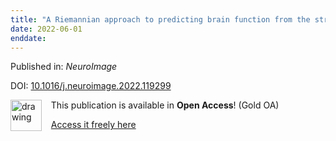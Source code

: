 ```yaml
---
title: "A Riemannian approach to predicting brain function from the structural connectome."
date: 2022-06-01
enddate:
---
```


Published in: *NeuroImage*

DOI: [10.1016/j.neuroimage.2022.119299](https://doi.org/10.1016/j.neuroimage.2022.119299)

<img src="https://upload.wikimedia.org/wikipedia/commons/thumb/7/77/Open_Access_logo_PLoS_transparent.svg/800px-Open_Access_logo_PLoS_transparent.svg.png" alt="drawing" width="50" align="left"/> &nbsp;&nbsp;&nbsp;This publication is available in **Open Access**! (Gold OA)

&nbsp;&nbsp;&nbsp;<a href="https://doi.org/10.1016/j.neuroimage.2022.119299">Access it freely here</a>

